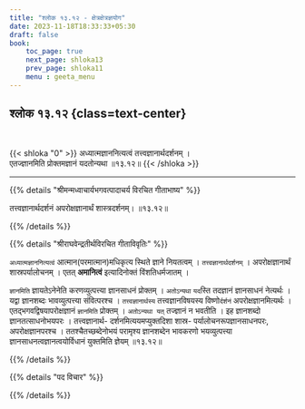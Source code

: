 ```yaml
---
title: "श्लोक १३.१२ - क्षेत्रक्षेत्रज्ञयोग"
date: 2023-11-18T18:33:33+05:30
draft: false
book:
    toc_page: true
    next_page: shloka13
    prev_page: shloka11
    menu : geeta_menu
---
```




## श्लोक १३.१२ {class=text-center}

<br/>

{{< shloka  "0"  >}}
अध्यात्मज्ञाननित्यत्वं तत्त्वज्ञानार्थदर्शनम् ।  
एतज्ज्ञानमिति प्रोक्तमज्ञानं यदतोन्यथा ॥१३.१२॥
{{< /shloka >}}

---


{{% details "श्रीमन्मध्वाचार्यभगवत्पादाचर्य विरचित  गीताभाष्य" %}}

तत्त्वज्ञानार्थदर्शनं अपरोक्षज्ञानार्थं शास्त्रदर्शनम्। ॥१३.१२॥

{{% /details %}}



{{% details "श्रीराघवेन्द्रतीर्थविरचित गीताविवृतिः" %}}

`अध्यात्मज्ञाननित्यत्वं` आत्मान(परमात्मान)मधिकृत्य स्थिते ज्ञाने
नियतत्वम्‌ । `तत्त्वज्ञानार्थदर्शनम्`‌ । अपरोक्षज्ञानार्थं 
शास्रपर्यालोचनम्‌ । एतत्‌
**अमानित्वं** इत्यादिनोक्तं विंशतिधर्मजातम्‌ ।   

`ज्ञानमिति` ज्ञायतेऽनेनेति करणव्युत्पत्त्या ज्ञानसाधनं 
प्रोक्तम्‌ । `अतोऽन्यथा` `यद`स्ति तदज्ञानं ज्ञानसाधनं
नेत्यर्थः ।    
यद्वा ज्ञानशब्दः भावव्युत्पत्त्या संवित्परश्च । 
`तत्त्वज्ञानार्थस्य` तत्त्वज्ञानविषयस्य विष्णो`र्दर्शनं` 
अपरोक्षज्ञानमित्यर्थः । एतद्भगवद्विषयापरोक्षज्ञानं `ज्ञानमिति` 
प्रोक्तम्‌ । `अतोऽन्यथा यत्‌` तज्ज्ञानं न भवतीति । 
इह ज्ञानशब्दो ज्ञानतत्साधनोभयपरः । 
तत्त्वज्ञानार्थ- दर्शनमित्ययमप्युक्तदिशा 
शास्र- पर्यालोचनरूपज्ञानसाधनपरः, अपरोक्षज्ञानपरश्च । 
ततश्चैतच्छब्देनोभयं परामृश्य ज्ञानशब्देन भावकरणो भयव्युत्पत्त्या 
ज्ञानसाधनत्वज्ञानत्वयोर्विधानं युक्तमिति ज्ञेयम्‌ ॥१३.१२॥

{{% /details %}}



{{% details "पद विचार" %}}


{{% /details %}}
